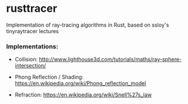 # rusttracer

Implementation of ray-tracing algorithms in Rust, based on ssloy's tinyraytracer lectures

### Implementations:
- Collision:
http://www.lighthouse3d.com/tutorials/maths/ray-sphere-intersection/

- Phong Reflection / Shading:
https://en.wikipedia.org/wiki/Phong_reflection_model

- Refraction:
https://en.wikipedia.org/wiki/Snell%27s_law
